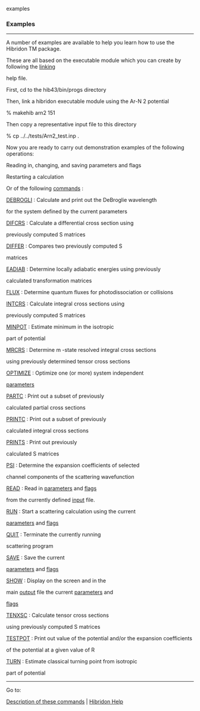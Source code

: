 examples


###   Examples


------------------------------


A number of examples are available to help you learn how to use the Hibridon  TM   package.

These are all based on the executable module which you can create by following the  [linking](linking.html)

help file.


First, cd to the hib43/bin/progs directory


Then, link a hibridon executable module using the Ar-N 2  potential

% makehib arn2 151


Then copy a representative input file to this directory


% cp ../../tests/Arn2_test.inp .


Now you are ready to carry out demonstration examples of the following operations:


Reading in, changing, and saving parameters and flags  [](read.ex.html) [](rightarrowsmall.gif)


Restarting a calculation  [](restart.ex.html) [](rightarrowsmall.gif)


Or of the following  [commands](commands.html)  :


[DEBROGLI](debrogli.html)  :  Calculate and print out the DeBroglie wavelength

for the system defined by the current parameters

[](debrogli.ex.html) [](rightarrowsmall.gif)


[DIFCRS](difcrs.html)  :  Calculate a differential cross section using

previously computed  S  matrices  [](difcrs.ex.html) [](rightarrowsmall.gif)


[DIFFER](differ.html)  :  Compares two previously computed  S

matrices  [](differ.ex.html) [](rightarrowsmall.gif)


[EADIAB](eadiab.html)  :  Determine locally adiabatic energies using previously

calculated transformation matrices

[](eadiab.ex.html) [](rightarrowsmall.gif)


[FLUX](flux.html)  :  Determine quantum fluxes for photodissociation or collisions

[](flux.ex.html) [](rightarrowsmall.gif)


[INTCRS](intcrs.html)  :  Calculate integral cross sections using

previously computed  S  matrices  [](intcrs.ex.html) [](rightarrowsmall.gif)


[MINPOT](turn.html)  :  Estimate minimum in the isotropic

part of potential  [](turn.ex.html) [](rightarrowsmall.gif)


[MRCRS](mrcrs.html)  :  Determine  m -state resolved integral cross sections

using previously determined tensor cross sections  [](tenxsc.ex.html) [](rightarrowsmall.gif)


[OPTIMIZE](optimize.html)  :  Optimize one (or more) system independent

[parameters](params.html)   [](optimize.ex.html) [](rightarrowsmall.gif)


[PARTC](partc.html)  :  Print out a subset of previously

calculated partial cross sections  [](partc.ex.html) [](rightarrowsmall.gif)


[PRINTC](printc.html)  :  Print out a subset of previously

calculated integral cross sections

[](printc.ex.html) [](rightarrowsmall.gif)


[PRINTS](prints.html)  :  Print out previously

calculated  S  matrices

[](prints.ex.html) [](rightarrowsmall.gif)


[PSI](psi.html)  :  Determine the expansion coefficients of selected

channel components of the scattering wavefunction


[READ](save.html)  :  Read in  [parameters](params.html)   and  [flags](flags.html)

from the currently defined  [input](input.html)   file.  [](read.ex.html) [](rightarrowsmall.gif)


[RUN](run.html)  :  Start a scattering calculation using the current

[parameters](params.html)   and  [flags](flags.html)

[](difcrs.ex.html) [](rightarrowsmall.gif)


[QUIT](run.html)  :  Terminate the currently running

scattering program  [](read.ex.html) [](rightarrowsmall.gif)


[SAVE](save.html)  :  Save the current

[parameters](params.html)   and  [flags](flags.html)   [](read.ex.html) [](rightarrowsmall.gif)


[SHOW](save.html)  :  Display on the screen and in the

main  [output](output.html)   file the current  [parameters](params.html)   and

[flags](flags.html)   [](read.ex.html) [](rightarrowsmall.gif)


[TENXSC](tenxsc.html)  :  Calculate tensor cross sections

using previously computed  S  matrices  [](tenxsc.ex.html) [](rightarrowsmall.gif)


[TESTPOT](testpot.html)  : Print out value of the potential and/or the expansion coefficients

of the potential at a given value of  R   [](testpot.ex.html) [](rightarrowsmall.gif)


[TURN](turn.html)  :  Estimate classical turning point from isotropic

part of potential  [](turn.ex.html) [](rightarrowsmall.gif)


------------------------------


Go to:


[Description of these commands](commands.html)   |  [Hibridon Help](hibhelp.html)
